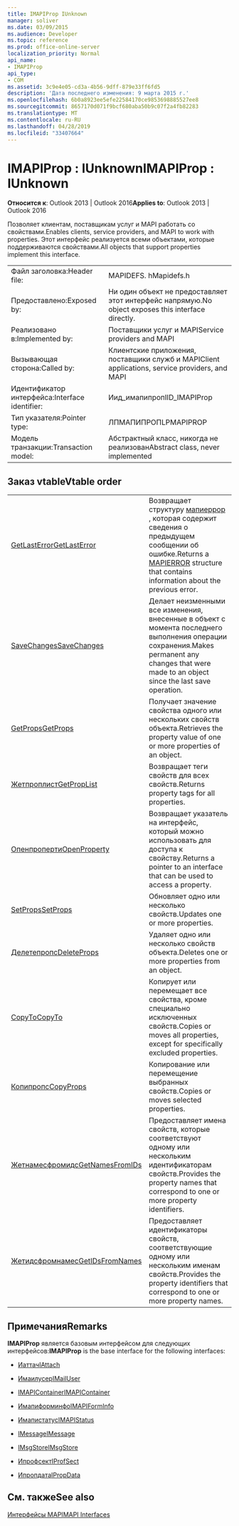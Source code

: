 ```yaml
---
title: IMAPIProp IUnknown
manager: soliver
ms.date: 03/09/2015
ms.audience: Developer
ms.topic: reference
ms.prod: office-online-server
localization_priority: Normal
api_name:
- IMAPIProp
api_type:
- COM
ms.assetid: 3c9e4e05-cd3a-4b56-9dff-879e33ff6fd5
description: 'Дата последнего изменения: 9 марта 2015 г.'
ms.openlocfilehash: 6b0a8923ee5efe22584170ce9853698885527ee8
ms.sourcegitcommit: 8657170d071f9bcf680aba50b9c07f2a4fb82283
ms.translationtype: MT
ms.contentlocale: ru-RU
ms.lasthandoff: 04/28/2019
ms.locfileid: "33407664"
---
```

# <a name="imapiprop--iunknown"></a><span data-ttu-id="08c0d-103">IMAPIProp : IUnknown</span><span class="sxs-lookup"><span data-stu-id="08c0d-103">IMAPIProp : IUnknown</span></span>

  
  
<span data-ttu-id="08c0d-104">**Относится к**: Outlook 2013 | Outlook 2016</span><span class="sxs-lookup"><span data-stu-id="08c0d-104">**Applies to**: Outlook 2013 | Outlook 2016</span></span> 
  
<span data-ttu-id="08c0d-105">Позволяет клиентам, поставщикам услуг и MAPI работать со свойствами.</span><span class="sxs-lookup"><span data-stu-id="08c0d-105">Enables clients, service providers, and MAPI to work with properties.</span></span> <span data-ttu-id="08c0d-106">Этот интерфейс реализуется всеми объектами, которые поддерживаются свойствами.</span><span class="sxs-lookup"><span data-stu-id="08c0d-106">All objects that support properties implement this interface.</span></span>
  
|||
|:-----|:-----|
|<span data-ttu-id="08c0d-107">Файл заголовка:</span><span class="sxs-lookup"><span data-stu-id="08c0d-107">Header file:</span></span>  <br/> |<span data-ttu-id="08c0d-108">MAPIDEFS. h</span><span class="sxs-lookup"><span data-stu-id="08c0d-108">Mapidefs.h</span></span>  <br/> |
|<span data-ttu-id="08c0d-109">Предоставлено:</span><span class="sxs-lookup"><span data-stu-id="08c0d-109">Exposed by:</span></span>  <br/> |<span data-ttu-id="08c0d-110">Ни один объект не предоставляет этот интерфейс напрямую.</span><span class="sxs-lookup"><span data-stu-id="08c0d-110">No object exposes this interface directly.</span></span>  <br/> |
|<span data-ttu-id="08c0d-111">Реализовано в:</span><span class="sxs-lookup"><span data-stu-id="08c0d-111">Implemented by:</span></span>  <br/> |<span data-ttu-id="08c0d-112">Поставщики услуг и MAPI</span><span class="sxs-lookup"><span data-stu-id="08c0d-112">Service providers and MAPI</span></span>  <br/> |
|<span data-ttu-id="08c0d-113">Вызывающая сторона:</span><span class="sxs-lookup"><span data-stu-id="08c0d-113">Called by:</span></span>  <br/> |<span data-ttu-id="08c0d-114">Клиентские приложения, поставщики служб и MAPI</span><span class="sxs-lookup"><span data-stu-id="08c0d-114">Client applications, service providers, and MAPI</span></span>  <br/> |
|<span data-ttu-id="08c0d-115">Идентификатор интерфейса:</span><span class="sxs-lookup"><span data-stu-id="08c0d-115">Interface identifier:</span></span>  <br/> |<span data-ttu-id="08c0d-116">Иид_имапипроп</span><span class="sxs-lookup"><span data-stu-id="08c0d-116">IID_IMAPIProp</span></span>  <br/> |
|<span data-ttu-id="08c0d-117">Тип указателя:</span><span class="sxs-lookup"><span data-stu-id="08c0d-117">Pointer type:</span></span>  <br/> |<span data-ttu-id="08c0d-118">ЛПМАПИПРОП</span><span class="sxs-lookup"><span data-stu-id="08c0d-118">LPMAPIPROP</span></span>  <br/> |
|<span data-ttu-id="08c0d-119">Модель транзакции:</span><span class="sxs-lookup"><span data-stu-id="08c0d-119">Transaction model:</span></span>  <br/> |<span data-ttu-id="08c0d-120">Абстрактный класс, никогда не реализован</span><span class="sxs-lookup"><span data-stu-id="08c0d-120">Abstract class, never implemented</span></span>  <br/> |
   
## <a name="vtable-order"></a><span data-ttu-id="08c0d-121">Заказ vtable</span><span class="sxs-lookup"><span data-stu-id="08c0d-121">Vtable order</span></span>

|||
|:-----|:-----|
|[<span data-ttu-id="08c0d-122">GetLastError</span><span class="sxs-lookup"><span data-stu-id="08c0d-122">GetLastError</span></span>](imapiprop-getlasterror.md) <br/> |<span data-ttu-id="08c0d-123">Возвращает структуру [мапиеррор](mapierror.md) , которая содержит сведения о предыдущем сообщении об ошибке.</span><span class="sxs-lookup"><span data-stu-id="08c0d-123">Returns a [MAPIERROR](mapierror.md) structure that contains information about the previous error.</span></span>  <br/> |
|[<span data-ttu-id="08c0d-124">SaveChanges</span><span class="sxs-lookup"><span data-stu-id="08c0d-124">SaveChanges</span></span>](imapiprop-savechanges.md) <br/> |<span data-ttu-id="08c0d-125">Делает неизменными все изменения, внесенные в объект с момента последнего выполнения операции сохранения.</span><span class="sxs-lookup"><span data-stu-id="08c0d-125">Makes permanent any changes that were made to an object since the last save operation.</span></span>  <br/> |
|[<span data-ttu-id="08c0d-126">GetProps</span><span class="sxs-lookup"><span data-stu-id="08c0d-126">GetProps</span></span>](imapiprop-getprops.md) <br/> |<span data-ttu-id="08c0d-127">Получает значение свойства одного или нескольких свойств объекта.</span><span class="sxs-lookup"><span data-stu-id="08c0d-127">Retrieves the property value of one or more properties of an object.</span></span>  <br/> |
|[<span data-ttu-id="08c0d-128">Жетпроплист</span><span class="sxs-lookup"><span data-stu-id="08c0d-128">GetPropList</span></span>](imapiprop-getproplist.md) <br/> |<span data-ttu-id="08c0d-129">Возвращает теги свойств для всех свойств.</span><span class="sxs-lookup"><span data-stu-id="08c0d-129">Returns property tags for all properties.</span></span>  <br/> |
|[<span data-ttu-id="08c0d-130">Опенпроперти</span><span class="sxs-lookup"><span data-stu-id="08c0d-130">OpenProperty</span></span>](imapiprop-openproperty.md) <br/> |<span data-ttu-id="08c0d-131">Возвращает указатель на интерфейс, который можно использовать для доступа к свойству.</span><span class="sxs-lookup"><span data-stu-id="08c0d-131">Returns a pointer to an interface that can be used to access a property.</span></span>  <br/> |
|[<span data-ttu-id="08c0d-132">SetProps</span><span class="sxs-lookup"><span data-stu-id="08c0d-132">SetProps</span></span>](imapiprop-setprops.md) <br/> |<span data-ttu-id="08c0d-133">Обновляет одно или несколько свойств.</span><span class="sxs-lookup"><span data-stu-id="08c0d-133">Updates one or more properties.</span></span>  <br/> |
|[<span data-ttu-id="08c0d-134">Делетепропс</span><span class="sxs-lookup"><span data-stu-id="08c0d-134">DeleteProps</span></span>](imapiprop-deleteprops.md) <br/> |<span data-ttu-id="08c0d-135">Удаляет одно или несколько свойств объекта.</span><span class="sxs-lookup"><span data-stu-id="08c0d-135">Deletes one or more properties from an object.</span></span>  <br/> |
|[<span data-ttu-id="08c0d-136">CopyTo</span><span class="sxs-lookup"><span data-stu-id="08c0d-136">CopyTo</span></span>](imapiprop-copyto.md) <br/> |<span data-ttu-id="08c0d-137">Копирует или перемещает все свойства, кроме специально исключенных свойств.</span><span class="sxs-lookup"><span data-stu-id="08c0d-137">Copies or moves all properties, except for specifically excluded properties.</span></span>  <br/> |
|[<span data-ttu-id="08c0d-138">Копипропс</span><span class="sxs-lookup"><span data-stu-id="08c0d-138">CopyProps</span></span>](imapiprop-copyprops.md) <br/> |<span data-ttu-id="08c0d-139">Копирование или перемещение выбранных свойств.</span><span class="sxs-lookup"><span data-stu-id="08c0d-139">Copies or moves selected properties.</span></span>  <br/> |
|[<span data-ttu-id="08c0d-140">Жетнамесфромидс</span><span class="sxs-lookup"><span data-stu-id="08c0d-140">GetNamesFromIDs</span></span>](imapiprop-getnamesfromids.md) <br/> |<span data-ttu-id="08c0d-141">Предоставляет имена свойств, которые соответствуют одному или нескольким идентификаторам свойств.</span><span class="sxs-lookup"><span data-stu-id="08c0d-141">Provides the property names that correspond to one or more property identifiers.</span></span>  <br/> |
|[<span data-ttu-id="08c0d-142">Жетидсфромнамес</span><span class="sxs-lookup"><span data-stu-id="08c0d-142">GetIDsFromNames</span></span>](imapiprop-getidsfromnames.md) <br/> |<span data-ttu-id="08c0d-143">Предоставляет идентификаторы свойств, соответствующие одному или нескольким именам свойств.</span><span class="sxs-lookup"><span data-stu-id="08c0d-143">Provides the property identifiers that correspond to one or more property names.</span></span>  <br/> |
   
## <a name="remarks"></a><span data-ttu-id="08c0d-144">Примечания</span><span class="sxs-lookup"><span data-stu-id="08c0d-144">Remarks</span></span>

 <span data-ttu-id="08c0d-145">**IMAPIProp** является базовым интерфейсом для следующих интерфейсов:</span><span class="sxs-lookup"><span data-stu-id="08c0d-145">**IMAPIProp** is the base interface for the following interfaces:</span></span> 
  
- [<span data-ttu-id="08c0d-146">Иаттач</span><span class="sxs-lookup"><span data-stu-id="08c0d-146">IAttach</span></span>](iattachimapiprop.md)
    
- [<span data-ttu-id="08c0d-147">Имаилусер</span><span class="sxs-lookup"><span data-stu-id="08c0d-147">IMailUser</span></span>](imailuserimapiprop.md)
    
- [<span data-ttu-id="08c0d-148">IMAPIContainer</span><span class="sxs-lookup"><span data-stu-id="08c0d-148">IMAPIContainer</span></span>](imapicontainerimapiprop.md)
    
- [<span data-ttu-id="08c0d-149">Имапиформинфо</span><span class="sxs-lookup"><span data-stu-id="08c0d-149">IMAPIFormInfo</span></span>](imapiforminfoimapiprop.md)
    
- [<span data-ttu-id="08c0d-150">Имапистатус</span><span class="sxs-lookup"><span data-stu-id="08c0d-150">IMAPIStatus</span></span>](imapistatusimapiprop.md)
    
- [<span data-ttu-id="08c0d-151">IMessage</span><span class="sxs-lookup"><span data-stu-id="08c0d-151">IMessage</span></span>](imessageimapiprop.md)
    
- [<span data-ttu-id="08c0d-152">IMsgStore</span><span class="sxs-lookup"><span data-stu-id="08c0d-152">IMsgStore</span></span>](imsgstoreimapiprop.md)
    
- [<span data-ttu-id="08c0d-153">Ипрофсект</span><span class="sxs-lookup"><span data-stu-id="08c0d-153">IProfSect</span></span>](iprofsectimapiprop.md)
    
- [<span data-ttu-id="08c0d-154">Ипропдата</span><span class="sxs-lookup"><span data-stu-id="08c0d-154">IPropData</span></span>](ipropdataimapiprop.md)
    
## <a name="see-also"></a><span data-ttu-id="08c0d-155">См. также</span><span class="sxs-lookup"><span data-stu-id="08c0d-155">See also</span></span>



[<span data-ttu-id="08c0d-156">Интерфейсы MAPI</span><span class="sxs-lookup"><span data-stu-id="08c0d-156">MAPI Interfaces</span></span>](mapi-interfaces.md)

